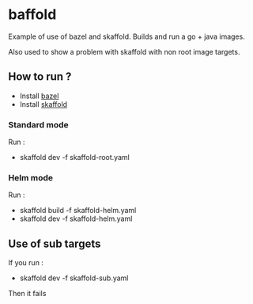 # baffold

Example of use of bazel and skaffold.
Builds and run a go + java images.

Also used to show a problem with skaffold with non root image targets.

## How to run ?

 * Install [bazel](https://bazel.build/)
 * Install [skaffold](https://github.com/GoogleContainerTools/skaffold)

### Standard mode

Run :
 * skaffold dev -f skaffold-root.yaml

### Helm mode

Run :
 * skaffold build -f skaffold-helm.yaml
 * skaffold dev -f skaffold-helm.yaml

## Use of sub targets

If you run :
 * skaffold dev -f skaffold-sub.yaml

Then it fails
